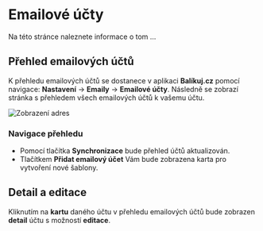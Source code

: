 ﻿---
sidebar_position: 1
---

# Emailové účty

Na této stránce naleznete informace o tom ...

## Přehled emailových účtů

K přehledu emailových účtů se dostanece v aplikaci **Balíkuj.cz** pomocí navigace: **Nastavení** -> **Emaily** -> **Emailové účty**. Následně se zobrazí stránka s přehledem všech emailových účtů k vašemu účtu.

![Zobrazení adres](/img/settings/email/email-account-overview.png)



### Navigace přehledu
- Pomocí tlačítka **Synchronizace** bude přehled účtů aktualizován. 
- Tlačítkem **Přidat emailový účet** Vám bude zobrazena karta pro vytvoření nové šablony.


## Detail a editace 
Kliknutím na **kartu** daného účtu v přehledu emailových účtů bude zobrazen **detail** účtu s možností **editace**.

